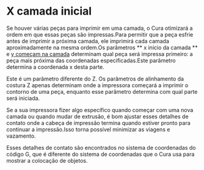 X camada inicial
====
Se houver várias peças para imprimir em uma camada, o Cura otimizará a ordem em que essas peças são impressas.Para permitir que a peça esfrie antes de imprimir a próxima camada, ele imprimirá cada camada aproximadamente na mesma ordem.Os parâmetros ** x início da camada ** e [y começam na camada](camada_start_y.md) determinam qual peça será impressa primeiro: a peça mais próxima das coordenadas especificadas.Este parâmetro determina a coordenada x desta parte.

Este é um parâmetro diferente do Z. Os parâmetros de alinhamento da costura Z apenas determinam onde a impressora começará a imprimir o contorno de uma peça, enquanto esse parâmetro determina com qual parte será iniciada.

Se a sua impressora fizer algo específico quando começar com uma nova camada ou quando mudar de extrusão, é bom ajustar esses detalhes de contato onde a cabeça de impressão termina quando estiver pronto para continuar a impressão.Isso torna possível minimizar as viagens e vazamento.

Esses detalhes de contato são encontrados no sistema de coordenadas do código G, que é diferente do sistema de coordenadas que o Cura usa para mostrar a colocação de objetos.